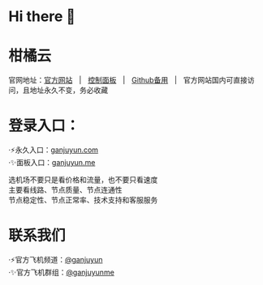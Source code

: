 <h1>Hi there 👋</h1>

# 柑橘云

官网地址：<a href="https://ganjuyun.com/" target="_blank">官方网站</a>ㅤ|ㅤ<a href="https://ganjuyun.me/" target="_blank">控制面板</a>ㅤ|ㅤ<a href="https://github.com/CN-Root/ganjuyun" target="_blank">Github备用</a>ㅤ|ㅤ官方网站国内可直接访问，且地址永久不变，务必收藏


# 登录入口：
·⚡永久入口：<a href="https://ganjuyun.com" targer="_blank">ganjuyun.com</a>
<br />
·✨面板入口：<a href="https://ganjuyun.me" targer="_blank">ganjuyun.me</a>


选机场不要只是看价格和流量，也不要只看速度<br />
主要看线路、节点质量、节点连通性<br />
节点稳定性、节点正常率、技术支持和客服服务


# 联系我们
·⚡官方飞机频道：<a href="https://t.me/ganjuyun" targer="_blank">@ganjuyun</a>
<br />
·✨官方飞机群组：<a href="https://t.me/ganjuyunme" targer="_blank">@ganjuyunme</a>
